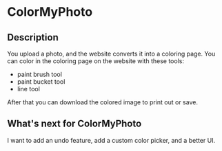 # ColorMyPhoto
## Description
You upload a photo, and the website converts it into a coloring page. You can color in the coloring page on the website with these tools:
* paint brush tool
* paint bucket tool
* line tool

After that you can download the colored image to print out or save.

## What's next for ColorMyPhoto
I want to add an undo feature, add a custom color picker, and a better UI.
